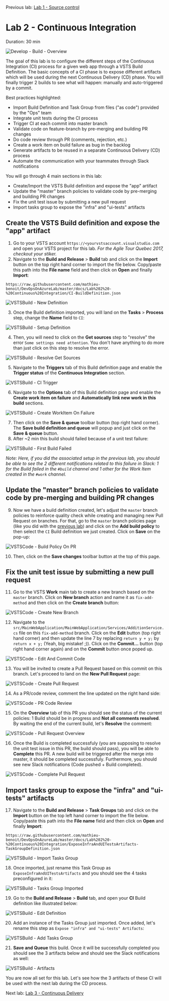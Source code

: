 Previous lab: [Lab 1 - Source control](../Lab%201%20-%20Source%20control/README.md)

# Lab 2 - Continuous Integration

Duration: 30 min

![Develop - Build - Overview](./imgs/Develop-Build-Overview.PNG)

The goal of this lab is to configure the different steps of the Continuous Integration (CI) process for a given web app through a VSTS Build Definition. The basic concepts of a CI phase is to expose different artifacts which will be used during the next Continuous Delivery (CD) phase. You will finally trigger 2 builds to see what will happen: manually and auto-triggered by a commit. 

Best practices highlighted:

- Import Build Definition and Task Group from files ("as code") provided by the "Ops" team
- Integrate unit tests during the CI process
- Trigger CI at each commit into master branch
- Validate code on feature-branch by pre-merging and building PR changes
- Do code review through PR (comments, rejection, etc.)
- Create a work item on build failure as bug in the backlog
- Generate artifacts to be reused in a separate Continuous Delivery (CD) process
- Automate the communication with your teammates through Slack notifications

You will go through 4 main sections in this lab:

- Create/Import the VSTS Build definition and expose the "app" artifact
- Update the "master" branch policies to validate code by pre-merging and building PR changes
- Fix the unit test issue by submitting a new pull request
- Import tasks group to expose the "infra" and "ui-tests" artifacts

## Create the VSTS Build definition and expose the "app" artifact

1. Go to your VSTS account `https://<yourvstsaccount.visualstudio.com` and open your VSTS project for this lab. *For the Agile Tour Quebec 2017, checkout your stiker.*
2. Navigate to the **Build and Release** > **Build** tab and click on the **Import** button on the top right hand corner to import the file below. Copy/paste this path into the **File name** field and then click on **Open** and finally **Import**:

`
https://raw.githubusercontent.com/mathieu-benoit/DevOpsOnAzureLab/master/docs/Lab%202%20-%20Continuous%20Integration/CI-BuildDefinition.json
`

![VSTSBuild - New Definition](./imgs/VSTSBuild-NewDefinition.PNG)

3. Once the Build definition imported, you will land on the **Tasks** > **Process** step, change the **Name** field to `CI`:

![VSTSBuild - Setup Definition](./imgs/VSTSBuild-SetupDefinition.PNG)

4. Then, you will need to click on the **Get sources** step to "resolve" the error `Some settings need attention`. You don't have anything to do more than just click on this step to resolve the error.

![VSTSBuild - Resolve Get Sources](./imgs/VSTSBuild-ResolveGetSources.PNG)

5. Navigate to the **Triggers** tab of this Build definition page and enable the **Trigger status** of the **Continuous Integration** section.

![VSTSBuild - CI Trigger](./imgs/VSTSBuild-CITrigger.PNG)

6. Navigate to the **Options** tab of this Build definition page and enable the **Create work item on failure** and **Automatically link new work in this build** sections.

![VSTSBuild - Create WorkItem On Failure](./imgs/VSTSBuild-CreateWorkItemOnFailure.PNG)

7. Then click on the **Save & queue** toolbar button (top right hand corner). The **Save build definition and queue** will popup and just click on the **Save & queue** button.
8. After ~2 min this build should failed because of a unit test failure:

![VSTSBuild - First Build Failed](./imgs/VSTSBuild-FirstBuildFailed.PNG)

*Note: Here, if you did the associated setup in the previous lab, you should be able to see the 2 different notifications related to this failure in Slack: 1 for the Build failed in the `#build` channel and 1 other for the Work Item created in the `#work` channel.*

## Update the "master" branch policies to validate code by pre-merging and building PR changes

9. Now we have a build definition created, let's adjust the `master` branch policies to reinforce quality check while creating and managing new Pull Request on branches. For that, go to the `master` branch policies page (like you did with the [previous lab](../Lab%201%20-%20Source%20control/README.md)) and click on the **Add build policy** to then select the `CI` Build definition we just created. Click on **Save** on the pop-up:

![VSTSCode - Build Policy On PR](./imgs/VSTSCode-BuildPolicyOnPR.PNG)

10. Then, click on the **Save changes** toolbar button at the top of this page.

## Fix the unit test issue by submitting a new pull request

11. Go to the VSTS **Work** main tab to create a new branch based on the `master` branch. Click on **New branch** action and name it as `fix-add-method` and then click on the **Create branch** button:

![VSTSCode  - Create New Branch](./imgs/VSTSCode-CreateNewBranch.PNG)

12. Navigate to the `src/MainWebApplication/MainWebApplication/Services/AdditionService.cs` file on this `fix-add-method` branch. Click on the **Edit** button (top right hand corner) and then update the line 7 by replacing `return y + y;` by `return x + y;` (Yeah, big mistake! ;)). Click on the **Commit...** button (top right hand corner again) and on the **Commit** button once poped up.

![VSTSCode - Edit And Commit Code](./imgs/VSTSCode-EditAndCommitCode.PNG)

13. You will be invited to create a Pull Request based on this commit on this branch. Let's proceed to land on the **New Pull Request** page:

![VSTSCode - Create Pull Request](./imgs/VSTSCode-CreatePullRequest.PNG)

14. As a PR/code review, comment the line updated on the right hand side:

![VSTSCode - PR Code Review](./imgs/VSTSCode-PRCodeReview.PNG)

15. On the **Overview** tab of this PR you should see the status of the current policies: 1 Build should be in progress and **Not all comments resolved**. By waiting the end of the current build, let's **Resolve** the comment:

![VSTSCode - Pull Request Overview](./imgs/VSTSCode-PullRequestOverview.PNG)

16. Once the Build is completed successfuly (you are supposing to resolve the unit test issue in this PR, the build should pass), you will be able to **Complete** this PR. A new build will be triggered after the merge into master, it should be completed successfuly. Furthermore, you should see new Slack notifications (Code pushed + Build completed).

![VSTSCode - Complete Pull Request](./imgs/VSTSCode-CompletePullRequest.PNG)

## Import tasks group to expose the "infra" and "ui-tests" artifacts

17. Navigate to the **Build and Release** > **Task Groups** tab and click on the **Import** button on the top left hand corner to import the file below. Copy/paste this path into the **File name** field and then click on **Open** and finally **Import**:

`
https://raw.githubusercontent.com/mathieu-benoit/DevOpsOnAzureLab/master/docs/Lab%202%20-%20Continuous%20Integration/ExposeInfraAndUITestsArtifacts-TaskGroupDefinition.json
`

![VSTSBuild - Import Tasks Group](./imgs/VSTSBuild-ImportTasksGroup.PNG)

18. Once imported, just rename this Task Group as `ExposeInfraAndUITestsArtifacts` and you should see the 4 tasks preconfigured in it:

![VSTSBuild - Tasks Group Imported](./imgs/VSTSBuild-TasksGroupImported.PNG)

19. Go to the **Build and Release** > **Build** tab, and open your **CI** Build definition like illustrated below:

 ![VSTSBuild - Edit Definition](./imgs/VSTSBuild-EditDefinition.PNG)

20. Add an instance of the Tasks Group just imported. Once added, let's rename this step as `Expose "infra" and "ui-tests" Artifacts`:

![VSTSBuild - Add Tasks Group](./imgs/VSTSBuild-AddTasksGroup.PNG)

21. **Save and Queue** this build. Once it will be successfully completed you should see the 3 artifacts below and should see the Slack notifications as well:

![VSTSBuild - Artifacts](./imgs/VSTSBuild-Artifacts.PNG)

You are now all set for this lab. Let's see how the 3 artifacts of these CI will be used with the next lab during the CD process.

Next lab: [Lab 3 - Continuous Delivery](../Lab%203%20-%20Continuous%20Delivery/README.md)